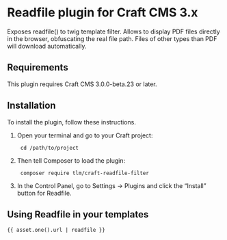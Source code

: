 # Readfile plugin for Craft CMS 3.x

Exposes readfile() to twig template filter. Allows to display PDF files directly in the browser, obfuscating the real file path. Files of other types than PDF will download automatically.

## Requirements

This plugin requires Craft CMS 3.0.0-beta.23 or later.

## Installation

To install the plugin, follow these instructions.

1. Open your terminal and go to your Craft project:

        cd /path/to/project

2. Then tell Composer to load the plugin:

        composer require tlm/craft-readfile-filter

3. In the Control Panel, go to Settings → Plugins and click the “Install” button for Readfile.

## Using Readfile in your templates

`{{ asset.one().url | readfile }}`